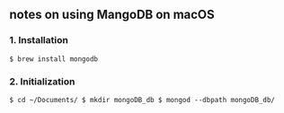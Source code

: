 ## notes on using MangoDB on macOS
### 1. Installation
`
$ brew install mongodb
`
### 2. Initialization
`
$ cd ~/Documents/
$ mkdir mongoDB_db
$ mongod --dbpath mongoDB_db/
`

